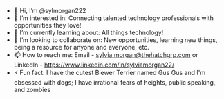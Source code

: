 - 👋 Hi, I’m @sylmorgan222
- 👀 I’m interested in: Connecting talented technology professionals with opportunities they love!
- 🌱 I’m currently learning about: All things technology!
- 💞️ I’m looking to collaborate on: New opportunities, learning new things, being a resource for anyone and everyone, etc. 
- 📫 How to reach me: Email - sylvia.morgan@thehatchgrp.com or LinkedIn - https://www.linkedin.com/in/sylviamorgan22/
- ⚡ Fun fact: I have the cutest Biewer Terrier named Gus Gus and I'm obsessed with dogs; I have irrational fears of heights, public speaking, and zombies

<!---
sylmorgan222/sylmorgan222 is a ✨ special ✨ repository because its `README.md` (this file) appears on your GitHub profile.
You can click the Preview link to take a look at your changes.
--->

